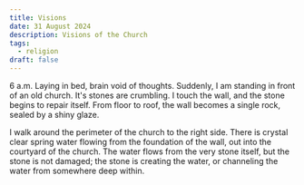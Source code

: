 ```yaml
---
title: Visions
date: 31 August 2024
description: Visions of the Church
tags:
  - religion
draft: false
---
```


6 a.m. Laying in bed, brain void of thoughts. Suddenly, I am standing in front of an old church. It's stones are crumbling. I touch the wall, and the stone begins to repair itself. From floor to roof, the wall becomes a single rock, sealed by a shiny glaze.

I walk around the perimeter of the church to the right side. There is crystal clear spring water flowing from the foundation of the wall, out into the courtyard of the church. The water flows from the very stone itself, but the stone is not damaged; the stone is creating the water, or channeling the water from somewhere deep within.